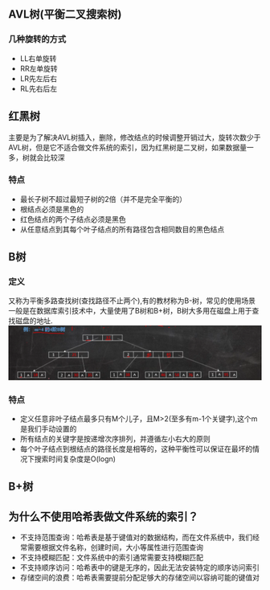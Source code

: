 ## AVL树(平衡二叉搜索树)
### 几种旋转的方式

- LL右单旋转
- RR左单旋转
- LR先左后右
- RL先右后左
## 红黑树
主要是为了解决AVL树插入，删除，修改结点的时候调整开销过大，旋转次数少于AVL树，但是它不适合做文件系统的索引，因为红黑树是二叉树，如果数据量一多，树就会比较深
### 特点

- 最长子树不超过最短子树的2倍（并不是完全平衡的）
- 根结点必须是黑色的
- 红色结点的两个子结点必须是黑色
- 从任意结点到其每个叶子结点的所有路径包含相同数目的黑色结点
## B树
### 定义
又称为平衡多路查找树(查找路径不止两个),有的教材称为B-树，常见的使用场景一般是在数据库索引技术中，大量使用了B树和B+树，B树大多用在磁盘上用于查找磁盘的地址.
![Alt text](images/image.png)
### 特点

- 定义任意非叶子结点最多只有M个儿子，且M>2(至多有m-1个关键字),这个m是我们手动设置的
- 所有结点的关键字是按递增次序排列，并遵循左小右大的原则
- 每个叶子结点到根结点的路径长度是相等的，这种平衡性可以保证在最坏的情况下搜索时间复杂度是O(logn)
## B+树
## 为什么不使用哈希表做文件系统的索引？

- 不支持范围查询：哈希表是基于键值对的数据结构，而在文件系统中，我们经常需要根据文件名称，创建时间，大小等属性进行范围查询
- 不支持模糊匹配：文件系统中的索引通常需要支持模糊匹配
- 不支持顺序访问：哈希表中的键是无序的，因此无法安装特定的顺序访问索引
- 存储空间的浪费：哈希表需要提前分配足够大的存储空间以容纳可能的键值对
